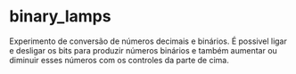 # binary_lamps
Experimento de conversão de números decimais e binários. É possivel ligar e desligar os bits para produzir números binários e também aumentar ou diminuir esses números com os controles da parte de cima.
